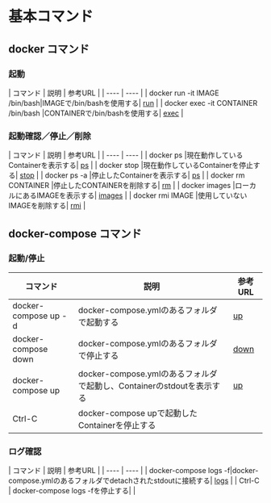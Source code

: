 # 基本コマンド

## docker コマンド

### 起動

| コマンド | 説明 | 参考URL |
| ---- | ---- |
| docker run -it IMAGE /bin/bash|IMAGEで/bin/bashを使用する| [run](https://docs.docker.com/engine/reference/commandline/run/) |
| docker exec -it CONTAINER /bin/bash |CONTAINERで/bin/bashを使用する| [exec](https://docs.docker.com/engine/reference/commandline/exec/) |

### 起動確認／停止／削除

| コマンド | 説明 | 参考URL |
| ---- | ---- |
| docker ps    |現在動作しているContainerを表示する| [ps](https://docs.docker.com/engine/reference/commandline/ps/) |
| docker stop  |現在動作しているContainerを停止する| [stop](https://docs.docker.com/engine/reference/commandline/stop/) |
| docker ps -a |停止したContainerを表示する| [ps](https://docs.docker.com/engine/reference/commandline/ps/) |
| docker rm CONTAINER |停止したCONTAINERを削除する| [rm](https://docs.docker.com/engine/reference/commandline/rm/) |
| docker images |ローカルにあるIMAGEを表示する| [images](https://docs.docker.com/engine/reference/commandline/images/) |
| docker rmi IMAGE |使用していないIMAGEを削除する| [rmi](https://docs.docker.com/engine/reference/commandline/rmi/) |

## docker-compose コマンド

### 起動/停止

| コマンド | 説明 | 参考URL |
| ---- | ---- | ---- |
| docker-compose up -d|docker-compose.ymlのあるフォルダで起動する| [up](https://docs.docker.com/compose/reference/up/) |
| docker-compose down|docker-compose.ymlのあるフォルダで停止する| [down](https://docs.docker.com/compose/reference/down/) |
| docker-compose up|docker-compose.ymlのあるフォルダで起動し、Containerのstdoutを表示する| [up](https://docs.docker.com/compose/reference/up/) |
| Ctrl-C | docker-compose upで起動したContainerを停止する| |

### ログ確認

| コマンド | 説明 | 参考URL |
| ---- | ---- |
| docker-compose logs -f|docker-compose.ymlのあるフォルダでdetachされたstdoutに接続する| [logs](https://docs.docker.com/compose/reference/up/) |
| Ctrl-C | docker-compose logs -fを停止する| |

